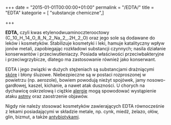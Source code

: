 +++
date = "2015-01-01T00:00:00+01:00"
permalink = "/EDTA/"
title = "EDTA"
kategorie = [ "substancje chemiczne",]

+++

**EDTA,** czyli kwas etylenodwuaminoczterooctowy (C,,10,,H,,14,,O,,8,,N,,2,,Na,,2,,.2H,,2,,O) oraz jego sole są dodawane do leków i kosmetyków. Stabilizuje kosmetyki i leki, hamuje katalityczny wpływ jonów metali, zapobiegając rozkładowi substancji czynnych; nasila działanie konserwantów i przeciwutleniaczy. Posiada właściwości przeciwbakteryjne i przeciwgrzybicze, dlatego ma zastosowanie również jako konserwant.

EDTA i jego związki w dużych stężeniach są substancjami drażniącymi [skórę](/atopedia/Skóra "wikilink") i błony śluzowe. Niebezpieczne są w postaci rozproszonej w powietrzu (np. aerozole), bowiem powodują nieżyt spojówek, jamy nosowo-gardłowej, kaszel, kichanie, a nawet atak duszności. U chorych na dychawicę oskrzelową i ciężkie [alergie](/atopedia/Alergia "wikilink") mogą spowodować wystąpienie ataku [astmy](/atopedia/Astma_oskrzelowa "wikilink") oraz zaostrzenie objawów.

Nigdy nie należy stosować kosmetyków zawierających EDTA równocześnie z lekami posiadającymi w składzie metale, np. cynk, miedź, żelazo, ołów, glin, bizmut, a także [antybiotykami](/atopedia/antybiotyki "wikilink").
